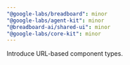 ```yaml
---
"@google-labs/breadboard": minor
"@google-labs/agent-kit": minor
"@breadboard-ai/shared-ui": minor
"@google-labs/core-kit": minor
---
```


Introduce URL-based component types.
